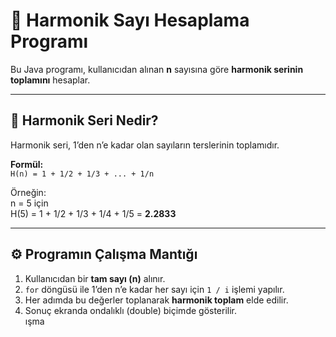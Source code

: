 # 🎵 Harmonik Sayı Hesaplama Programı

Bu Java programı, kullanıcıdan alınan **n** sayısına göre **harmonik serinin toplamını** hesaplar.  

---

## 🧠 Harmonik Seri Nedir?

Harmonik seri, 1’den n’e kadar olan sayıların terslerinin toplamıdır.  

**Formül:**  
`H(n) = 1 + 1/2 + 1/3 + ... + 1/n`

Örneğin:  
n = 5 için  
H(5) = 1 + 1/2 + 1/3 + 1/4 + 1/5 = **2.2833**

---

## ⚙️ Programın Çalışma Mantığı

1. Kullanıcıdan bir **tam sayı (n)** alınır.  
2. `for` döngüsü ile 1’den n’e kadar her sayı için `1 / i` işlemi yapılır.  
3. Her adımda bu değerler toplanarak **harmonik toplam** elde edilir.  
4. Sonuç ekranda ondalıklı (double) biçimde gösterilir.  
ışma

